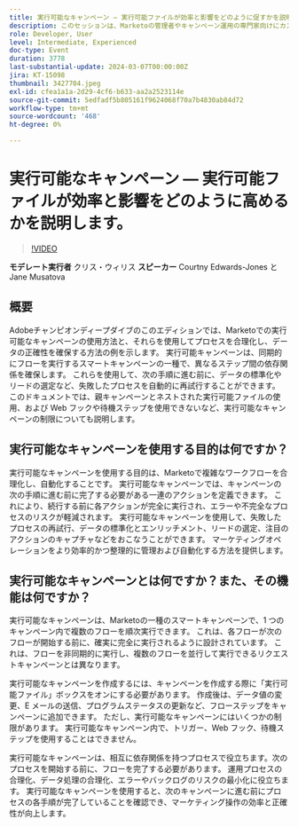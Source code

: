 ```yaml
---
title: 実行可能なキャンペーン — 実行可能ファイルが効率と影響をどのように促すかを説明します。
description: このセッションは、Marketoの管理者やキャンペーン運用の専門家向けにカスタマイズされ、実行可能なキャンペーンの理解とデプロイに焦点を当てて、キャンペーンとプログラムに価値を与え、効率性を高め、成長を促進します。
role: Developer, User
level: Intermediate, Experienced
doc-type: Event
duration: 3778
last-substantial-update: 2024-03-07T00:00:00Z
jira: KT-15098
thumbnail: 3427704.jpeg
exl-id: cfea1a1a-2d29-4cf6-b633-aa2a2523114e
source-git-commit: 5edfadf5b805161f9624068f70a7b4830ab84d72
workflow-type: tm+mt
source-wordcount: '468'
ht-degree: 0%

---
```


# 実行可能なキャンペーン — 実行可能ファイルが効率と影響をどのように高めるかを説明します。

>[!VIDEO](https://video.tv.adobe.com/v/3427704/?learn=on)

**モデレート実行者** クリス・ウィリス
**スピーカー** Courtny Edwards-Jones と Jane Musatova

## 概要

Adobeチャンピオンディープダイブのこのエディションでは、Marketoでの実行可能なキャンペーンの使用方法と、それらを使用してプロセスを合理化し、データの正確性を確保する方法の例を示します。 実行可能キャンペーンは、同期的にフローを実行するスマートキャンペーンの一種で、異なるステップ間の依存関係を確保します。 これらを使用して、次の手順に進む前に、データの標準化やリードの選定など、失敗したプロセスを自動的に再試行することができます。 このドキュメントでは、親キャンペーンとネストされた実行可能ファイルの使用、および Web フックや待機ステップを使用できないなど、実行可能なキャンペーンの制限についても説明します。

## 実行可能なキャンペーンを使用する目的は何ですか？

実行可能なキャンペーンを使用する目的は、Marketoで複雑なワークフローを合理化し、自動化することです。 実行可能なキャンペーンでは、キャンペーンの次の手順に進む前に完了する必要がある一連のアクションを定義できます。 これにより、続行する前に各アクションが完全に実行され、エラーや不完全なプロセスのリスクが軽減されます。 実行可能なキャンペーンを使用して、失敗したプロセスの再試行、データの標準化とエンリッチメント、リードの選定、注目のアクションのキャプチャなどをおこなうことができます。 マーケティングオペレーションをより効率的かつ整理的に管理および自動化する方法を提供します。

## 実行可能なキャンペーンとは何ですか？また、その機能は何ですか？

実行可能なキャンペーンは、Marketoの一種のスマートキャンペーンで、1 つのキャンペーン内で複数のフローを順次実行できます。 これは、各フローが次のフローが開始する前に、確実に完全に実行されるように設計されています。 これは、フローを非同期的に実行し、複数のフローを並行して実行できるリクエストキャンペーンとは異なります。

実行可能なキャンペーンを作成するには、キャンペーンを作成する際に「実行可能ファイル」ボックスをオンにする必要があります。 作成後は、データ値の変更、E メールの送信、プログラムステータスの更新など、フローステップをキャンペーンに追加できます。 ただし、実行可能なキャンペーンにはいくつかの制限があります。 実行可能なキャンペーン内で、トリガー、Web フック、待機ステップを使用することはできません。

実行可能なキャンペーンは、相互に依存関係を持つプロセスで役立ちます。次のプロセスを開始する前に、フローを完了する必要があります。 運用プロセスの合理化、データ処理の合理化、エラーやバックログのリスクの最小化に役立ちます。 実行可能なキャンペーンを使用すると、次のキャンペーンに進む前にプロセスの各手順が完了していることを確認でき、マーケティング操作の効率と正確性が向上します。